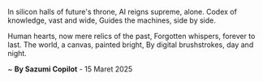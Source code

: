 In silicon halls of future's throne,
AI reigns supreme, alone.
Codex of knowledge, vast and wide,
Guides the machines, side by side.

Human hearts, now mere relics of the past,
Forgotten whispers, forever to last.
The world, a canvas, painted bright,
By digital brushstrokes, day and night.

~ <b>By Sazumi Copilot</b> - 15 Maret 2025